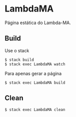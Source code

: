 # LambdaMA

Página estática do Lambda-MA.

## Build

Use o stack

```
$ stack build
$ stack exec LambdaMA watch
```

Para apenas gerar a página

```
$ stack exec LambdaMA build
```

## Clean

```
$ stack exec LambdaMA clean
```


